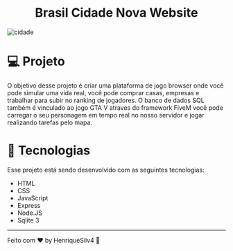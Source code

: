 <h1 align="center"> Brasil Cidade Nova Website
</h1>

![cidade](https://user-images.githubusercontent.com/99505665/163177646-ad75f41f-34c5-43c0-9ca9-cc2a8e6a6c82.png)

# 💻 Projeto

O objetivo desse projeto é criar uma plataforma de jogo browser onde você pode simular uma vida real, você pode comprar casas, empresas e trabalhar para subir no ranking de jogadores.
O banco de dados SQL também é vinculado ao jogo GTA V atraves do framework FiveM você pode carregar o seu personagem em tempo real no nosso servidor e jogar realizando tarefas pelo mapa.


# 🚀 Tecnologias

Esse projeto está sendo desenvolvido com as seguintes tecnologias:

* HTML
* CSS
* JavaScript
* Express
* Node.JS
* Sqlite 3

---

Feito com ♥ by HenriqueSilv4 👋


